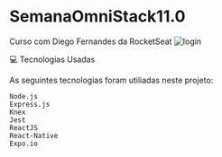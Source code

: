 # SemanaOmniStack11.0
Curso com Diego Fernandes da RocketSeat
![login](https://user-images.githubusercontent.com/53453696/87104360-07996900-c22e-11ea-90f5-1895b0410e3f.png)

💻 Tecnologias Usadas

As seguintes tecnologias foram utiliadas neste projeto:

    Node.js
    Express.js
    Knex
    Jest
    ReactJS
    React-Native
    Expo.io
